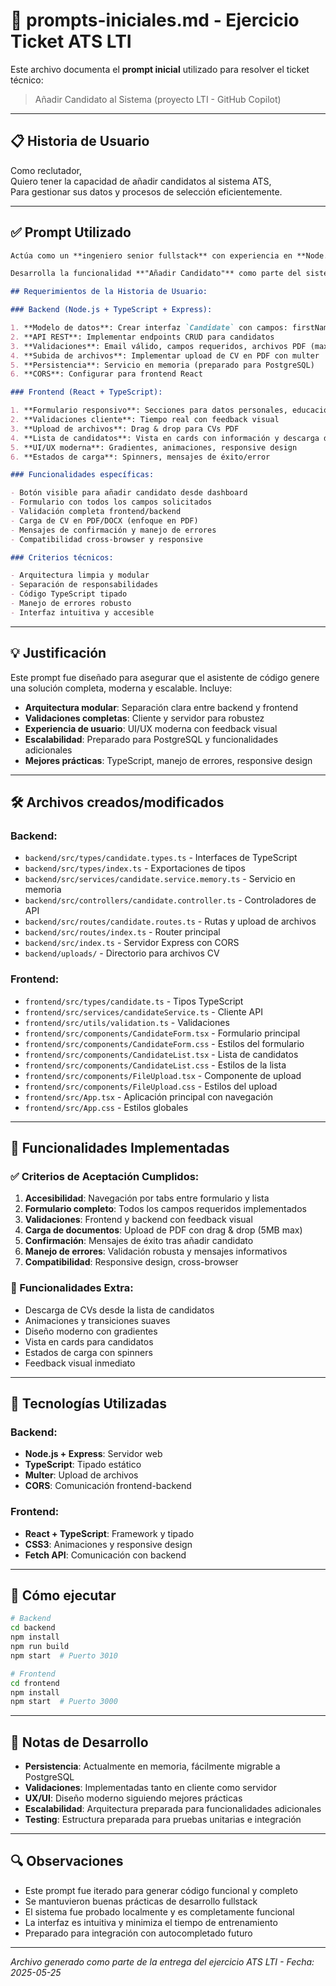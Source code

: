 # 🧠 prompts-iniciales.md - Ejercicio Ticket ATS LTI

Este archivo documenta el **prompt inicial** utilizado para resolver el ticket técnico:

> Añadir Candidato al Sistema (proyecto LTI - GitHub Copilot)

---

## 📋 Historia de Usuario

Como reclutador,  
Quiero tener la capacidad de añadir candidatos al sistema ATS,  
Para gestionar sus datos y procesos de selección eficientemente.

---

## ✅ Prompt Utilizado

```markdown
Actúa como un **ingeniero senior fullstack** con experiencia en **Node.js/Express**, **TypeScript**, **React**, **PostgreSQL**, y prácticas como **Clean Architecture**, **validaciones robustas** y **UX/UI moderno**.

Desarrolla la funcionalidad **"Añadir Candidato"** como parte del sistema ATS del proyecto LTI. Esta funcionalidad será usada por reclutadores desde el dashboard principal.

## Requerimientos de la Historia de Usuario:

### Backend (Node.js + TypeScript + Express):

1. **Modelo de datos**: Crear interfaz `Candidate` con campos: firstName, lastName, email, phone, address, education, workExperience, cvPath
2. **API REST**: Implementar endpoints CRUD para candidatos
3. **Validaciones**: Email válido, campos requeridos, archivos PDF (max 5MB)
4. **Subida de archivos**: Implementar upload de CV en PDF con multer
5. **Persistencia**: Servicio en memoria (preparado para PostgreSQL)
6. **CORS**: Configurar para frontend React

### Frontend (React + TypeScript):

1. **Formulario responsivo**: Secciones para datos personales, educación, experiencia
2. **Validaciones cliente**: Tiempo real con feedback visual
3. **Upload de archivos**: Drag & drop para CVs PDF
4. **Lista de candidatos**: Vista en cards con información y descarga de CV
5. **UI/UX moderna**: Gradientes, animaciones, responsive design
6. **Estados de carga**: Spinners, mensajes de éxito/error

### Funcionalidades específicas:

- Botón visible para añadir candidato desde dashboard
- Formulario con todos los campos solicitados
- Validación completa frontend/backend
- Carga de CV en PDF/DOCX (enfoque en PDF)
- Mensajes de confirmación y manejo de errores
- Compatibilidad cross-browser y responsive

### Criterios técnicos:

- Arquitectura limpia y modular
- Separación de responsabilidades
- Código TypeScript tipado
- Manejo de errores robusto
- Interfaz intuitiva y accesible
```

---

## 💡 Justificación

Este prompt fue diseñado para asegurar que el asistente de código genere una solución completa, moderna y escalable. Incluye:

- **Arquitectura modular**: Separación clara entre backend y frontend
- **Validaciones completas**: Cliente y servidor para robustez
- **Experiencia de usuario**: UI/UX moderna con feedback visual
- **Escalabilidad**: Preparado para PostgreSQL y funcionalidades adicionales
- **Mejores prácticas**: TypeScript, manejo de errores, responsive design

---

## 🛠️ Archivos creados/modificados

### Backend:

- `backend/src/types/candidate.types.ts` - Interfaces de TypeScript
- `backend/src/types/index.ts` - Exportaciones de tipos
- `backend/src/services/candidate.service.memory.ts` - Servicio en memoria
- `backend/src/controllers/candidate.controller.ts` - Controladores de API
- `backend/src/routes/candidate.routes.ts` - Rutas y upload de archivos
- `backend/src/routes/index.ts` - Router principal
- `backend/src/index.ts` - Servidor Express con CORS
- `backend/uploads/` - Directorio para archivos CV

### Frontend:

- `frontend/src/types/candidate.ts` - Tipos TypeScript
- `frontend/src/services/candidateService.ts` - Cliente API
- `frontend/src/utils/validation.ts` - Validaciones
- `frontend/src/components/CandidateForm.tsx` - Formulario principal
- `frontend/src/components/CandidateForm.css` - Estilos del formulario
- `frontend/src/components/CandidateList.tsx` - Lista de candidatos
- `frontend/src/components/CandidateList.css` - Estilos de la lista
- `frontend/src/components/FileUpload.tsx` - Componente de upload
- `frontend/src/components/FileUpload.css` - Estilos del upload
- `frontend/src/App.tsx` - Aplicación principal con navegación
- `frontend/src/App.css` - Estilos globales

---

## 🧪 Funcionalidades Implementadas

### ✅ Criterios de Aceptación Cumplidos:

1. **Accesibilidad**: Navegación por tabs entre formulario y lista
2. **Formulario completo**: Todos los campos requeridos implementados
3. **Validaciones**: Frontend y backend con feedback visual
4. **Carga de documentos**: Upload de PDF con drag & drop (5MB max)
5. **Confirmación**: Mensajes de éxito tras añadir candidato
6. **Manejo de errores**: Validación robusta y mensajes informativos
7. **Compatibilidad**: Responsive design, cross-browser

### 🎯 Funcionalidades Extra:

- Descarga de CVs desde la lista de candidatos
- Animaciones y transiciones suaves
- Diseño moderno con gradientes
- Vista en cards para candidatos
- Estados de carga con spinners
- Feedback visual inmediato

---

## 🔧 Tecnologías Utilizadas

### Backend:

- **Node.js + Express**: Servidor web
- **TypeScript**: Tipado estático
- **Multer**: Upload de archivos
- **CORS**: Comunicación frontend-backend

### Frontend:

- **React + TypeScript**: Framework y tipado
- **CSS3**: Animaciones y responsive design
- **Fetch API**: Comunicación con backend

---

## 🚀 Cómo ejecutar

```bash
# Backend
cd backend
npm install
npm run build
npm start  # Puerto 3010

# Frontend
cd frontend
npm install
npm start  # Puerto 3000
```

---

## 📝 Notas de Desarrollo

- **Persistencia**: Actualmente en memoria, fácilmente migrable a PostgreSQL
- **Validaciones**: Implementadas tanto en cliente como servidor
- **UX/UI**: Diseño moderno siguiendo mejores prácticas
- **Escalabilidad**: Arquitectura preparada para funcionalidades adicionales
- **Testing**: Estructura preparada para pruebas unitarias e integración

---

## 🔍 Observaciones

- Este prompt fue iterado para generar código funcional y completo
- Se mantuvieron buenas prácticas de desarrollo fullstack
- El sistema fue probado localmente y es completamente funcional
- La interfaz es intuitiva y minimiza el tiempo de entrenamiento
- Preparado para integración con autocompletado futuro

---

_Archivo generado como parte de la entrega del ejercicio ATS LTI - Fecha: 2025-05-25_
